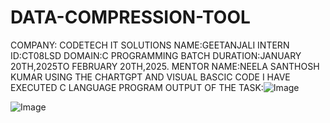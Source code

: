 # DATA-COMPRESSION-TOOL
COMPANY: CODETECH IT SOLUTIONS
NAME:GEETANJALI 
INTERN ID:CT08LSD
DOMAIN:C PROGRAMMING
BATCH DURATION:JANUARY 20TH,2025TO FEBRUARY 20TH,2025.
MENTOR NAME:NEELA SANTHOSH KUMAR 
USING THE CHARTGPT AND VISUAL BASCIC CODE I HAVE EXECUTED C LANGUAGE PROGRAM
OUTPUT OF THE TASK:![Image](https://github.com/user-attachments/assets/63126985-973a-4b78-83bf-4e3e2a475764)

![Image](https://github.com/user-attachments/assets/e4ab4a0b-a8c6-4b39-88d6-d39b01627107)
